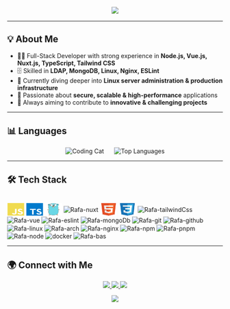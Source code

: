 <p align="center">
  <img src="https://capsule-render.vercel.app/api?type=waving&color=0:8A2BE2,100:00C9A7&height=200&section=header&text=👋%20Hii!%20I’m%20Rafael%20Curi&fontSize=42&fontColor=ffffff&animation=fadeIn"/>
</p>

---

## 💡 About Me  
- 👨‍💻 Full-Stack Developer with strong experience in **Node.js, Vue.js, Nuxt.js, TypeScript, Tailwind CSS**  
- 🗄️ Skilled in **LDAP, MongoDB, Linux, Nginx, ESLint**  
- 📕 Currently diving deeper into **Linux server administration & production infrastructure**  
- 🫡 Passionate about **secure, scalable & high-performance** applications  
- 🛫 Always aiming to contribute to **innovative & challenging projects**  

---

## 📊 Languages
<div align="center">
  <img src="https://media1.tenor.com/m/g3y2q5VQxvAAAAAC/cat-computer.gif" width="200" alt="Coding Cat" style="margin-right: 20px;" />
  <img height="180" src="https://github-readme-stats.vercel.app/api/top-langs/?username=rafinhacuri&layout=compact&langs_count=10&theme=dracula" alt="Top Languages"/>
</div>

---

## 🛠️ Tech Stack  
<div style="display: inline_block"><br>
  <img align="center" alt="Rafa-Js" height="30" width="40" src="https://raw.githubusercontent.com/devicons/devicon/master/icons/javascript/javascript-plain.svg">
  <img align="center" alt="Rafa-Ts" height="30" width="40" src="https://raw.githubusercontent.com/devicons/devicon/master/icons/typescript/typescript-plain.svg">
  <img align="center" alt="Rafa-Go" height="30" width="40" src="https://raw.githubusercontent.com/devicons/devicon/master/icons/go/go-original.svg">
  <img align="center" alt="Rafa-nuxt" height="30" width="40" src="https://cdn.jsdelivr.net/gh/devicons/devicon@latest/icons/nuxt/nuxt-original.svg">
  <img align="center" alt="Rafa-HTML" height="30" width="40" src="https://raw.githubusercontent.com/devicons/devicon/master/icons/html5/html5-original.svg">
  <img align="center" alt="Rafa-CSS" height="30" width="40" src="https://raw.githubusercontent.com/devicons/devicon/master/icons/css3/css3-original.svg">
  <img align="center" alt="Rafa-tailwindCss" height="30" width="40" src="https://cdn.jsdelivr.net/gh/devicons/devicon@latest/icons/tailwindcss/tailwindcss-original.svg">
  <img align="center" alt="Rafa-vue" height="30" width="40" src="https://cdn.jsdelivr.net/gh/devicons/devicon/icons/vuejs/vuejs-original.svg">
  <img align="center" alt="Rafa-eslint" height="30" width="40" src="https://cdn.jsdelivr.net/gh/devicons/devicon/icons/eslint/eslint-original.svg">
  <img align="center" alt="Rafa-mongoDb" height="30" width="40" src="https://cdn.jsdelivr.net/gh/devicons/devicon@latest/icons/mongodb/mongodb-original.svg">
  <img align="center" alt="Rafa-git" height="30" width="40" src="https://cdn.jsdelivr.net/gh/devicons/devicon@latest/icons/git/git-original.svg" >
  <img align="center" alt="Rafa-github" height="30" width="40" src="https://cdn.jsdelivr.net/gh/devicons/devicon@latest/icons/github/github-original.svg">
  <img align="center" alt="Rafa-linux" height="30" width="40" src="https://cdn.jsdelivr.net/gh/devicons/devicon@latest/icons/linux/linux-original.svg">
  <img align="center" alt="Rafa-arch" height="30" width="40" src="https://cdn.jsdelivr.net/gh/devicons/devicon@latest/icons/archlinux/archlinux-original.svg">
  <img align="center" alt="Rafa-nginx" height="30" width="40" src="https://cdn.jsdelivr.net/gh/devicons/devicon@latest/icons/nginx/nginx-original.svg">
  <img align="center" alt="Rafa-npm" height="30" width="40" src="https://cdn.jsdelivr.net/gh/devicons/devicon@latest/icons/npm/npm-original-wordmark.svg">
  <img align="center" alt="Rafa-pnpm" height="30" width="40" src="https://cdn.jsdelivr.net/gh/devicons/devicon@latest/icons/pnpm/pnpm-original.svg">
  <img align="center" alt="Rafa-node" height="30" width="40" src="https://cdn.jsdelivr.net/gh/devicons/devicon@latest/icons/nodejs/nodejs-original.svg">
  <img align="center" alt="docker" height="30" width="40" src="https://cdn.jsdelivr.net/gh/devicons/devicon@latest/icons/docker/docker-original.svg">
  <img align="center" alt="Rafa-bas" height="30" width="40" src="https://cdn.jsdelivr.net/gh/devicons/devicon@latest/icons/bash/bash-original.svg">
</div>

---

## 🌍 Connect with Me  
<div align="center"> 
  <a href="https://www.instagram.com/rafinha_curi/" target="_blank">
    <img src="https://img.shields.io/badge/-Instagram-%23E4405F?style=for-the-badge&logo=instagram&logoColor=white"/>
  </a>
  <a href="mailto:rafinhacurig@gmail.com">
    <img src="https://img.shields.io/badge/-Gmail-%23D14836?style=for-the-badge&logo=gmail&logoColor=white"/>
  </a>
  <a href="https://www.linkedin.com/in/rafael-curi-a4a837292/" target="_blank">
    <img src="https://img.shields.io/badge/-LinkedIn-%230077B5?style=for-the-badge&logo=linkedin&logoColor=white"/>
  </a> 
</div>

<p align="center">
  <img src="https://capsule-render.vercel.app/api?type=waving&color=0:00C9A7,100:8A2BE2&height=100&section=footer"/>
</p>
